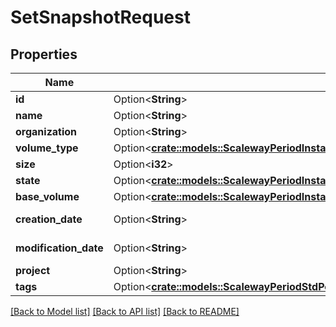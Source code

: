# SetSnapshotRequest

## Properties

Name | Type | Description | Notes
------------ | ------------- | ------------- | -------------
**id** | Option<**String**> |  | [optional]
**name** | Option<**String**> |  | [optional]
**organization** | Option<**String**> |  | [optional]
**volume_type** | Option<[**crate::models::ScalewayPeriodInstancePeriodV1PeriodVolumePeriodVolumeType**](scaleway.instance.v1.Volume.VolumeType.md)> |  | [optional]
**size** | Option<**i32**> | (in bytes) | [optional]
**state** | Option<[**crate::models::ScalewayPeriodInstancePeriodV1PeriodSnapshotPeriodState**](scaleway.instance.v1.Snapshot.State.md)> |  | [optional]
**base_volume** | Option<[**crate::models::ScalewayPeriodInstancePeriodV1PeriodSnapshotPeriodBaseVolume**](scaleway.instance.v1.Snapshot.BaseVolume.md)> |  | [optional]
**creation_date** | Option<**String**> | (RFC 3339 format) | [optional]
**modification_date** | Option<**String**> | (RFC 3339 format) | [optional]
**project** | Option<**String**> |  | [optional]
**tags** | Option<[**crate::models::ScalewayPeriodStdPeriodStringsValue**](scaleway.std.StringsValue.md)> |  | [optional]

[[Back to Model list]](../README.md#documentation-for-models) [[Back to API list]](../README.md#documentation-for-api-endpoints) [[Back to README]](../README.md)


